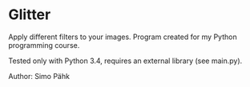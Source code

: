 # Glitter
Apply different filters to your images. Program created for my Python programming course.

Tested only with Python 3.4, requires an external library (see main.py).

Author: Simo Pähk
